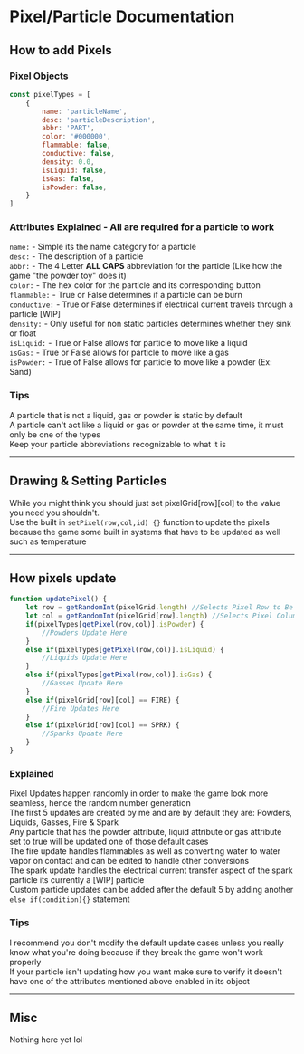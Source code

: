 # Pixel/Particle Documentation
## How to add Pixels
### Pixel Objects
```js
const pixelTypes = [
    {
        name: 'particleName',
        desc: 'particleDescription',
        abbr: 'PART',
        color: '#000000',
        flammable: false,
        conductive: false,
        density: 0.0,
        isLiquid: false,
        isGas: false,
        isPowder: false,
    }
]
```
### Attributes Explained - All are required for a particle to work
`name:` - Simple its the name category for a particle<br>
`desc:` - The description of a particle<br>
`abbr:` - The 4 Letter **ALL CAPS** abbreviation for the particle (Like how the game "the powder toy" does it)<br>
`color:` - The hex color for the particle and its corresponding button<br>
`flammable:` - True or False determines if a particle can be burn<br>
`conductive:` - True or False determines if electrical current travels through a particle [WIP]<br>
`density:` - Only useful for non static particles determines whether they sink or float<br>
`isLiquid:` - True or False allows for particle to move like a liquid<br>
`isGas:` - True or False allows for particle to move like a gas<br>
`isPowder:` - True of False allows for particle to move like a powder (Ex: Sand)<br>
### Tips
A particle that is not a liquid, gas or powder is static by default<br>
A particle can't act like a liquid or gas or powder at the same time, it must only be one of the types<br>
Keep your particle abbreviations recognizable to what it is
***
## Drawing & Setting Particles
While you might think you should just set pixelGrid[row][col] to the value you need you shouldn't.<br>
Use the built in `setPixel(row,col,id) {}` function to update the pixels because the game some built in systems that have to be updated as well such as temperature
***
## How pixels update
```js
function updatePixel() {
    let row = getRandomInt(pixelGrid.length) //Selects Pixel Row to Be Updated
    let col = getRandomInt(pixelGrid[row].length) //Selects Pixel Column to Be Updated
    if(pixelTypes[getPixel(row,col)].isPowder) {
        //Powders Update Here
    }
    else if(pixelTypes[getPixel(row,col)].isLiquid) {
        //Liquids Update Here
    }
    else if(pixelTypes[getPixel(row,col)].isGas) {
        //Gasses Update Here
    }
    else if(pixelGrid[row][col] == FIRE) {
        //Fire Updates Here
    }
    else if(pixelGrid[row][col] == SPRK) {
        //Sparks Update Here
    }
}
```
### Explained
Pixel Updates happen randomly in order to make the game look more seamless, hence the random number generation<br>
The first 5 updates are created by me and are by default they are: Powders, Liquids, Gasses, Fire & Spark<br>
Any particle that has the powder attribute, liquid attribute or gas attribute set to true will be updated one of those default cases<br>
The fire update handles flammables as well as converting water to water vapor on contact and can be edited to handle other conversions<br>
The spark update handles the electrical current transfer aspect of the spark particle its currently a [WIP] particle<br>
Custom particle updates can be added after the default 5 by adding another `else if(condition){}` statement<br>
### Tips
I recommend you don't modify the default update cases unless you really know what you're doing because if they break the game won't work properly<br>
If your particle isn't updating how you want make sure to verify it doesn't have one of the attributes mentioned above enabled in its object<br>
***
## Misc
Nothing here yet lol